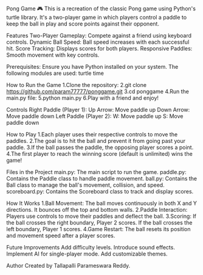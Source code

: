 
Pong Game 🎮
This is a recreation of the classic Pong game using Python's turtle library. It's a two-player game in which players control a paddle to keep the ball in play and score points against their opponent.

Features
  Two-Player Gameplay: Compete against a friend using keyboard controls.
  Dynamic Ball Speed: Ball speed increases with each successful hit.
  Score Tracking: Displays scores for both players.
  Responsive Paddles: Smooth movement with key controls.
  
Prerequisites:
  Ensure you have Python installed on your system. The following modules are used:
  turtle
  time
  
How to Run the Game
  1.Clone the repository:
  2.git clone https://github.com/param77777/ponggame.git
  3.cd ponggame
  4.Run the main.py file:
  5.python main.py
  6.Play with a friend and enjoy!
  
Controls
  Right Paddle (Player 1):
    Up Arrow: Move paddle up
    Down Arrow: Move paddle down
  Left Paddle (Player 2):
    W: Move paddle up
    S: Move paddle down
    
How to Play
  1.Each player uses their respective controls to move the paddles.
  2.The goal is to hit the ball and prevent it from going past your paddle.
  3.If the ball passes the paddle, the opposing player scores a point.
  4.The first player to reach the winning score (default is unlimited) wins the game!
  
Files in the Project
  main.py: The main script to run the game.
  paddle.py: Contains the Paddle class to handle paddle movement.
  ball.py: Contains the Ball class to manage the ball's movement, collision, and speed.
  scoreboard.py: Contains the Scoreboard class to track and display scores.
  
How It Works
  1.Ball Movement:
    The ball moves continuously in both X and Y directions.
    It bounces off the top and bottom walls.
  2.Paddle Interaction:
    Players use controls to move their paddles and deflect the ball.
  3.Scoring:
    If the ball crosses the right boundary, Player 2 scores.
    If the ball crosses the left boundary, Player 1 scores.
  4.Game Restart:
    The ball resets its position and movement speed after a player scores.
    
Future Improvements
  Add difficulty levels.
  Introduce sound effects.
  Implement AI for single-player mode.
  Add customizable themes.

Author
Created by Tallapalli Parameswara Reddy.

